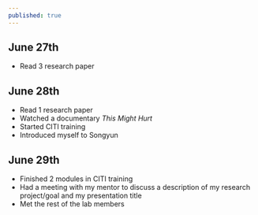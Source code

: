 ```yaml
---
published: true
---
```

## June 27th

- Read 3 research paper

## June 28th

- Read 1 research paper
- Watched a documentary _This Might Hurt_
- Started CITI training
- Introduced myself to Songyun

## June 29th

- Finished 2 modules in CITI training
- Had a meeting with my mentor to discuss a description of my research project/goal and my presentation title 
- Met the rest of the lab members